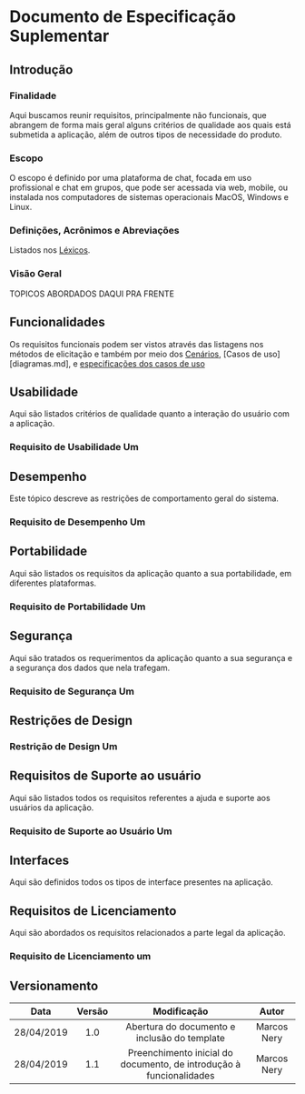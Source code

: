 # Documento de Especificação Suplementar

## Introdução

### Finalidade
Aqui buscamos reunir requisitos, principalmente não funcionais, que abrangem de forma mais geral alguns critérios de qualidade aos quais está submetida a aplicação, além de outros tipos de necessidade do produto.

### Escopo
O escopo é definido por uma plataforma de chat, focada em uso profissional e chat em grupos, que pode ser acessada via web, mobile, ou instalada nos computadores de sistemas operacionais MacOS, Windows e Linux.
### Definições, Acrônimos e Abreviações
 Listados nos [Léxicos](lexicos.md).

### Visão Geral
   TOPICOS ABORDADOS DAQUI PRA FRENTE

## Funcionalidades
  
  Os requisitos funcionais podem ser vistos através das listagens nos métodos de elicitação e também por meio dos [Cenários](cenarios.md), [Casos de uso][diagramas.md], e [especificações dos casos de uso](especificacao.md) 

## Usabilidade

Aqui são listados critérios de qualidade quanto a interação do usuário com a aplicação.

### Requisito de Usabilidade Um


## Desempenho

Este tópico descreve as restrições de comportamento geral do sistema.

### Requisito de Desempenho Um


## Portabilidade
Aqui são listados os requisitos da aplicação quanto a sua portabilidade, em diferentes plataformas.

### Requisito de Portabilidade Um


## Segurança
Aqui são tratados os requerimentos da aplicação quanto a sua segurança e a segurança dos dados que nela trafegam.

### Requisito de Segurança Um



## Restrições de Design

### Restrição de Design Um

## Requisitos de Suporte ao usuário
Aqui são listados todos os requisitos referentes a ajuda e suporte aos usuários da aplicação.

### Requisito de Suporte ao Usuário Um



## Interfaces
Aqui são definidos todos os tipos de interface presentes na aplicação.


## Requisitos de Licenciamento
Aqui são abordados os requisitos relacionados a parte legal da aplicação.


### Requisito de Licenciamento um


## Versionamento

| Data | Versão | Modificação | Autor |
|  :------: | :------: | :------: | :------: |
| 28/04/2019 | 1.0 | Abertura do documento e inclusão do template | Marcos Nery|
| 28/04/2019 | 1.1 | Preenchimento inicial do documento, de introdução à funcionalidades | Marcos Nery|